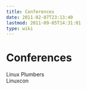 ```yaml
---
title: Conferences
date: 2011-02-07T23:13:40
lastmod: 2011-09-05T14:31:01
type: wiki
---
```

Conferences
===========

Linux Plumbers\
Linuxcon
